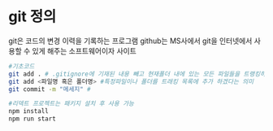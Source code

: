 # git 정의

git은 코드의 변경 이력을 기록하는 프로그램
github는 MS사에서 git을 인터넷에서 사용할 수 있게 해주는 소프트웨어이자 사이트

```bash
#기초코드
git add . # .gitignore에 기재된 내용 빼고 현재폴더 내에 있는 모든 파일들을 트랭킹하겠다는 의미
git add <파일명 혹은 폴더명> #특정파일이나 폴더를 트래킹 목록에 추가 하겠다는 의미
git commit -m "메세지" #
```

```bash
#리덱트 프로젝트는 패키지 설치 후 사용 가능
npm install
npm run start
```
